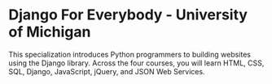# Django For Everybody - University of Michigan

This specialization introduces Python programmers to building websites using the Django library. Across the four courses, you will learn HTML, CSS, SQL, Django, JavaScript, jQuery, and JSON Web Services.
